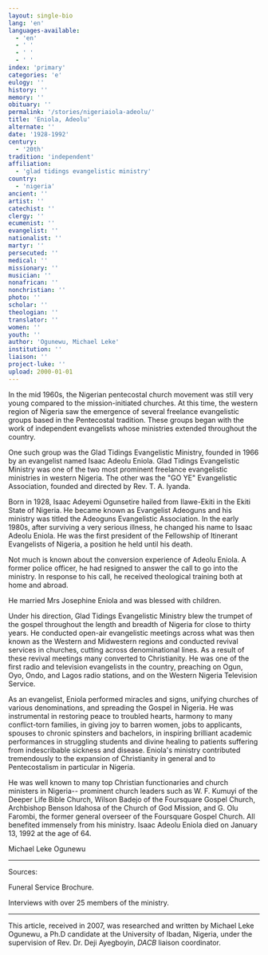 ```yaml
---
layout: single-bio
lang: 'en'
languages-available:
  - 'en'
  - ' '
  - ' '
  - ' '
index: 'primary'
categories: 'e'
eulogy: ''
history: ''
memory: ''
obituary: ''
permalink: '/stories/nigeriaiola-adeolu/'
title: 'Eniola, Adeolu'
alternate: ''
date: '1928-1992'
century:
  - '20th'
tradition: 'independent'
affiliation:
  - 'glad tidings evangelistic ministry'
country:
  - 'nigeria'
ancient: ''
artist: ''
catechist: ''
clergy: ''
ecumenist: ''
evangelist: ''
nationalist: ''
martyr: ''
persecuted: ''
medical: ''
missionary: ''
musician: ''
nonafrican: ''
nonchristian: ''
photo: ''
scholar: ''
theologian: ''
translator: ''
women: ''
youth: ''
author: 'Ogunewu, Michael Leke'
institution: ''
liaison: ''
project-luke: ''
upload: 2000-01-01
---
```



In the mid 1960s, the Nigerian pentecostal church movement was still very young compared to the mission-initiated churches. At this time, the western region of Nigeria saw the emergence of several freelance evangelistic groups based in the Pentecostal tradition. These groups began with the work of independent evangelists whose ministries extended throughout the country.

One such group was the Glad Tidings Evangelistic Ministry, founded in 1966 by an evangelist named Isaac Adeolu Eniola. Glad Tidings Evangelistic Ministry was one of the two most prominent freelance evangelistic ministries in western Nigeria. The other was the "GO YE" Evangelistic Association, founded and directed by Rev. T. A. Iyanda.

Born in 1928, Isaac Adeyemi Ogunsetire hailed from Ilawe-Ekiti in the Ekiti State of Nigeria. He became known as Evangelist Adeoguns and his ministry was titled the Adeoguns Evangelistic Association. In the early 1980s, after surviving a very serious illness, he changed his name to Isaac Adeolu Eniola. He was the first president of the Fellowship of Itinerant Evangelists of Nigeria, a position he held until his death.

Not much is known about the conversion experience of Adeolu Eniola. A former police officer, he had resigned to answer the call to go into the ministry. In response to his call, he received theological training both at home and abroad.

He married Mrs Josephine Eniola and was blessed with children.

Under his direction, Glad Tidings Evangelistic Ministry blew the trumpet of the gospel throughout the length and breadth of Nigeria for close to thirty years. He conducted open-air evangelistic meetings across what was then known as the Western and Midwestern regions and conducted revival services in churches, cutting across denominational lines. As a result of these revival meetings many converted to Christianity.  He was one of the first radio and television evangelists in the country, preaching on Ogun, Oyo, Ondo, and Lagos radio stations, and on the Western Nigeria Television Service.

As an evangelist, Eniola performed miracles and signs, unifying churches of various denominations, and spreading the Gospel in Nigeria. He was instrumental in restoring peace to troubled hearts, harmony to many conflict-torn families, in giving joy to barren women, jobs to applicants, spouses to chronic spinsters and bachelors, in inspiring brilliant academic performances in struggling students and divine healing to patients suffering from indescribable sickness and disease. Eniola's ministry contributed tremendously to the expansion of Christianity in general and to Pentecostalism in particular in Nigeria.

He was well known to many top Christian functionaries and church ministers in Nigeria-- prominent church leaders such as W. F. Kumuyi of the Deeper Life Bible Church, Wilson Badejo of the Foursquare Gospel Church, Archbishop Benson Idahosa of the Church of God Mission, and G. Olu Farombi, the former general overseer of the Foursquare Gospel Church. All benefited immensely from his ministry. Isaac Adeolu Eniola died on January 13, 1992 at the age of 64.

Michael Leke Ogunewu

---

Sources:

Funeral Service Brochure.

Interviews with over 25 members of the ministry.

---

This article, received in 2007, was researched and written by Michael Leke Ogunewu, a Ph.D candidate at the University of Ibadan, Nigeria, under the supervision of Rev. Dr. Deji Ayegboyin, *DACB* liaison coordinator.